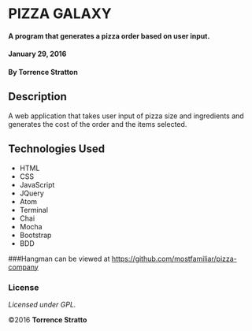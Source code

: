 # PIZZA GALAXY

#### A program that generates a pizza order based on user input.

#### January 29, 2016

#### By Torrence Stratton

## Description

A web application that takes user input of pizza size and ingredients and generates the cost of the order and the items selected.


## Technologies Used

* HTML
* CSS
* JavaScript
* JQuery
* Atom
* Terminal
* Chai
* Mocha
* Bootstrap
* BDD

###Hangman can be viewed at https://github.com/mostfamiliar/pizza-company

### License

*Licensed under GPL.*

&copy;2016 **Torrence Stratto**
